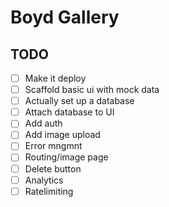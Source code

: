 # Boyd Gallery

## TODO

- [ ] Make it deploy
- [ ] Scaffold basic ui with mock data
- [ ] Actually set up a database
- [ ] Attach database to UI
- [ ] Add auth
- [ ] Add image upload
- [ ] Error mngmnt
- [ ] Routing/image page
- [ ] Delete button
- [ ] Analytics
- [ ] Ratelimiting
